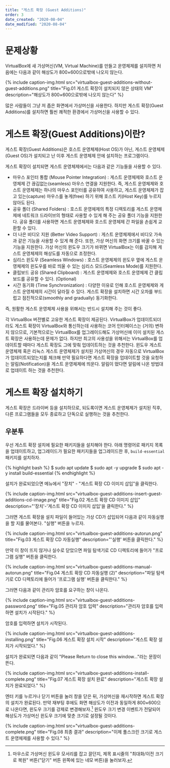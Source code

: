 ```yaml
---
title: "게스트 확장 (Guest Additions)"
order: 3
date_created: "2020-08-04"
date_modified: "2020-08-04"
---
```


# 문제상황

VirtualBox에 새 가상머신(VM, Virtual Machine)를 만들고 운영체제를 설치하면 처음에는 다음과 같이 해상도가 800×600으로밖에 나오지 않는다.

{% include caption-img.html src="virtualbox-guest-additions-without-guest-additions.png" title="Fig.01 게스트 확장이 설치되지 않은 상태의 VM" description="해상도가 800×600으로밖에 나오지 않는다" %}

많은 사람들이 그냥 저 좁은 화면에서 가상머신을 사용한다. 하지만 게스트 확장(Guest Additions)를 설치하면 훨씬 쾌적한 환경에서 가상머신을 사용할 수 있다.

# 게스트 확장(Guest Additions)이란?

게스트 확장(Guest Additions)은 호스트 운영체제(Host OS)가 아닌, 게스트 운영체제(Guest OS)가 설치되고 난 이후 게스트 운영체제 안에 설치하는 프로그램이다.

게스트 확장이 설치되면 게스트 운영체제에서는 다음과 같은 기능들을 사용할 수 있다.

- 마우스 포인터 통합 (Mouse Pointer Integration) : 게스트 운영체제와 호스트 운영체제 간 끊김없는(seamless) 마우스 연결을 지원한다. 즉, 게스트 운영체제와 호스트 운영체제는 하나의 마우스 포인터를 공유하여 사용하고, 게스트 운영체제가 잡고 있는(capture) 마우스를 놓게(free) 하기 위해 호스트 키(Host Key)를 누르지 않아도 된다.
- 공유 폴더 (Shared Folders) : 호스트 운영체제의 특정 디렉토리를 게스트 운영체제에 네트워크 드라이브의 형태로 사용할 수 있게 해 주는 공유 폴더 기능을 지원한다. 공유 폴더를 사용하면 게스트 운영체제와 호스트 운영체제 간 파일을 손쉽게 교환할 수 있다.
- 더 나은 비디오 지원 (Better Video Support) : 게스트 운영체제에서 비디오 가속과 같은 기능을 사용할 수 있게 해 준다. 또한, 가상 머신의 화면 크기를 바꿀 수 있는 기능을 지원한다. 가상 머신의 윈도우 크기가 바뀌면 VirtualBox는 이를 감지해 게스트 운영체제의 해상도를 자동으로 조정한다.
- 심리스 윈도우 (Seamless Windows) : 호스트 운영체제의 윈도우 옆에 게스트 운영체제의 윈도우를 바로 띄울 수 있는 심리스 모드(Seamless Mode)를 지원한다.
- 클립보드 공유 (Shared Clipboard) : 게스트 운영체제와 호스트 운영체제 간 클립보드를 공유할 수 있다. (Optional)
- 시간 동기화 (Time Synchronization) : 다양한 이유로 인해 호스트 운영체제와 게스트 운영체제의 시간이 달라질 수 있다. 게스트 확장을 설치하면 시간 오차를 부드럽고 점진적으로(smoothly and gradually) 동기화한다.

즉, 원활한 게스트 운영체제 사용을 위해서는 반드시 설치해 주는 것이 좋다.

각 VirtualBox 버전별로 고유한 게스트 확장이 제공된다. VirtualBox가 업데이트되더라도 게스트 확장이 VirtualBox와 통신하는데 사용하는 코어 인터페이스는 (거의) 변하지 않으므로, 기본적으로는 VirtualBox를 업그레이드해도 가상머신에 이미 설치된 게스트 확장은 사용하는데 문제가 없다. 하지만 최고의 사용성을 위해서는 VirtualBox를 업데이트할 때마다 게스트 확장도 그에 맞춰 업데이트하는 것을 추천한다. 윈도우 게스트 운영체제 혹은 리눅스 게스트 운영체제가 설치된 가상머신의 경우 자동으로 VirtualBox가 업데이트되었는지를 체크해 만약 필요하다면 게스트 확장을 업데이트할 것을 요청하는 알림(Notification)을 게스트 운영체제에 띄운다. 알림이 떴다면 알림에 나온 방법대로 업데이트 하는 것을 추천한다.

# 게스트 확장 설치하기

게스트 확장은 드라이버 등을 설치하므로, 되도록이면 게스트 운영체제가 설치된 직후, 다른 프로그램들을 모두 종료하고 단독으로 실행하는 것을 추천한다.

## 우분투

우선 게스트 확장 설치에 필요한 패키지들을 설치해야 한다. 아래 명령어로 패키지 목록을 업데이트하고, 업그레이드가 필요한 패키지들을 업그레이드한 후, `build-essential` 패키지를 설치하자.

{% highlight bash %}
$ sudo apt update
$ sudo apt -y upgrade
$ sudo apt -y install build-essential
{% endhighlight %}

설치가 완료되었으면 메뉴에서 "장치" - "게스트 확장 CD 이미지 삽입"을 클릭한다.

{% include caption-img.html src="virtualbox-guest-additions-insert-guest-additions-cd-image.png" title="Fig.02 게스트 확장 CD 이미지 삽입" description="'장치'-'게스트 확장 CD 이미지 삽입'을 클릭한다." %}

그러면 게스트 확장을 설치 파일이 들어있는 가상 CD가 삽입되어 다음과 같이 자동실행을 할 지를 물어본다. "실행" 버튼을 누르자. 

{% include caption-img.html src="virtualbox-guest-additions-autorun.png" title="Fig.03 게스트 확장 CD 자동실행" description="'실행' 버튼을 클릭한다." %}

만약 이 창이 뜨지 않거나 실수로 닫았으면 파일 탐색기로 CD 디렉토리에 들어가 "프로그램 실행" 버튼을 클릭한다.

{% include caption-img.html src="virtualbox-guest-additions-manual-autorun.png" title="Fig.04 게스트 확장 CD 자동실행 (2)" description="파일 탐색기로 CD 디렉토리에 들어가 '프로그램 실행' 버튼을 클릭한다." %}

그러면 다음과 같이 관리자 암호를 요구하는 창이 나온다.

{% include caption-img.html src="virtualbox-guest-additions-password.png" title="Fig.05 관리자 암호 입력" description="관리자 암호를 입력하면 설치가 시작된다." %}

암호를 입력하면 설치가 시작된다.

{% include caption-img.html src="virtualbox-guest-additions-installing.png" title="Fig.06 게스트 확장 설치 시작" description="게스트 확장 설치가 시작되었다." %}

설치가 완료되면 다음과 같이 "Please Return to close this window..."라는 문장이 뜬다.

{% include caption-img.html src="virtualbox-guest-additions-install-complete.png" title="Fig.07 게스트 확장 설치 완료" description="게스트 확장 설치가 완료되었다." %}

엔터 키를 누르거나 닫기 버튼을 눌러 창을 닫은 뒤, 가상머신을 재시작하면 게스트 확장의 설치가 완료된다. 만약 재부팅 후에도 화면 해상도가 이전과 동일하게 800×600으로 나온다면, 윈도우 크기를 강제로 변경해보자.[^1] 윈도우 크기 변경 이벤트가 전달되어 해상도가 가상머신 윈도우 크기에 맞춘 크기로 설정될 것이다.

[^1]: 마우스로 가상머신 윈도우 모서리를 잡고 끌던지, 제목 표시줄의 "최대화/이전 크기로 복원" 버튼("닫기" 버튼 왼쪽에 있는 네모 버튼)을 눌러보자.

{% include caption-img.html src="virtualbox-guest-additions-complete.png" title="Fig.08 최종 결과" description="이제 풀스크린 크기로 게스트 운영체제를 사용할 수 있다." %}